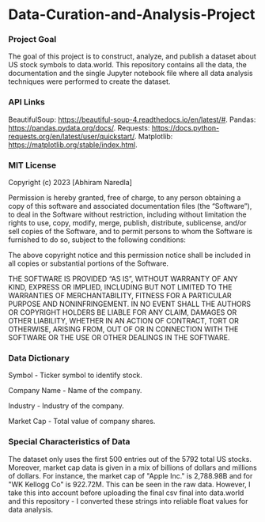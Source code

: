 # Data-Curation-and-Analysis-Project

### Project Goal
The goal of this project is to construct, analyze, and publish a dataset about US stock symbols to data.world. This repository contains all the data, the documentation and the single Jupyter notebook file where all data analysis techniques were performed to create the dataset.

### API Links
BeautifulSoup: https://beautiful-soup-4.readthedocs.io/en/latest/#. Pandas: https://pandas.pydata.org/docs/. Requests: https://docs.python-requests.org/en/latest/user/quickstart/. Matplotlib: https://matplotlib.org/stable/index.html.

### MIT License
Copyright (c) 2023 [Abhiram Naredla]

Permission is hereby granted, free of charge, to any person obtaining a copy of this software and associated documentation files (the “Software”), to deal in the Software without restriction, including without limitation the rights to use, copy, modify, merge, publish, distribute, sublicense, and/or sell copies of the Software, and to permit persons to whom the Software is furnished to do so, subject to the following conditions:

The above copyright notice and this permission notice shall be included in all copies or substantial portions of the Software.

THE SOFTWARE IS PROVIDED “AS IS”, WITHOUT WARRANTY OF ANY KIND, EXPRESS OR IMPLIED, INCLUDING BUT NOT LIMITED TO THE WARRANTIES OF MERCHANTABILITY, FITNESS FOR A PARTICULAR PURPOSE AND NONINFRINGEMENT. IN NO EVENT SHALL THE AUTHORS OR COPYRIGHT HOLDERS BE LIABLE FOR ANY CLAIM, DAMAGES OR OTHER LIABILITY, WHETHER IN AN ACTION OF CONTRACT, TORT OR OTHERWISE, ARISING FROM, OUT OF OR IN CONNECTION WITH THE SOFTWARE OR THE USE OR OTHER DEALINGS IN THE SOFTWARE.

### Data Dictionary
Symbol - Ticker symbol to identify stock.

Company Name - Name of the company.

Industry - Industry of the company.

Market Cap - Total value of company shares.

### Special Characteristics of Data
The dataset only uses the first 500 entries out of the 5792 total US stocks. Moreover, market cap data is given in a mix of billions of dollars and millions of dollars. For instance, the market cap of "Apple Inc." is 2,788.98B and for "WK Kellogg Co" is 922.72M. This can be seen in the raw data. However, I take this into account before uploading the final csv final into data.world and this repository - I converted these strings into reliable float values for data analysis.
